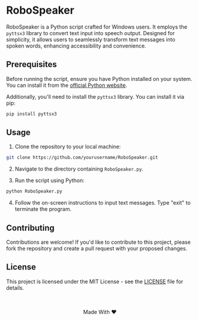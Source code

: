 # RoboSpeaker

RoboSpeaker is a Python script crafted for Windows users. It employs the `pyttsx3` library to convert text input into speech output. Designed for simplicity, it allows users to seamlessly transform text messages into spoken words, enhancing accessibility and convenience.

## Prerequisites

Before running the script, ensure you have Python installed on your system. You can install it from the [official Python website](https://www.python.org/downloads/).

Additionally, you'll need to install the `pyttsx3` library. You can install it via pip:

```bash
pip install pyttsx3
```

## Usage

1. Clone the repository to your local machine:

```bash
git clone https://github.com/yourusername/RoboSpeaker.git
```

2. Navigate to the directory containing `RoboSpeaker.py`.

3. Run the script using Python:

```bash
python RoboSpeaker.py
```

4. Follow the on-screen instructions to input text messages. Type "exit" to terminate the program.

## Contributing

Contributions are welcome! If you'd like to contribute to this project, please fork the repository and create a pull request with your proposed changes.

## License

This project is licensed under the MIT License - see the [LICENSE](https://github.com/subhranil002/RoboSpeaker?tab=MIT-1-ov-file) file for details.
<br/><br/><br/>
<p align="center">Made With ❤️</p>
